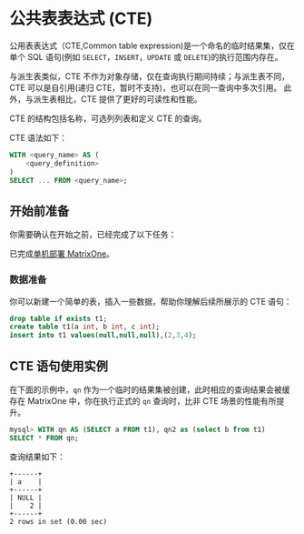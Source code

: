 # 公共表表达式 (CTE)

公用表表达式（CTE,Common table expression)是一个命名的临时结果集，仅在单个 SQL 语句(例如 `SELECT`，`INSERT`，`UPDATE` 或 `DELETE`)的执行范围内存在。

与派生表类似，CTE 不作为对象存储，仅在查询执行期间持续；与派生表不同，CTE 可以是自引用(递归 CTE，暂时不支持)，也可以在同一查询中多次引用。 此外，与派生表相比，CTE 提供了更好的可读性和性能。

CTE 的结构包括名称，可选列列表和定义 CTE 的查询。

CTE 语法如下：

```sql
WITH <query_name> AS (
    <query_definition>
)
SELECT ... FROM <query_name>;
```

## 开始前准备

你需要确认在开始之前，已经完成了以下任务：

已完成[单机部署 MatrixOne](../../Get-Started/install-standalone-matrixone.md)。

### 数据准备

你可以新建一个简单的表，插入一些数据，帮助你理解后续所展示的 CTE 语句：

```sql
drop table if exists t1;
create table t1(a int, b int, c int);
insert into t1 values(null,null,null),(2,3,4);
```

## CTE 语句使用实例

在下面的示例中，`qn` 作为一个临时的结果集被创建，此时相应的查询结果会被缓存在 MatrixOne 中，你在执行正式的 `qn` 查询时，比非 CTE 场景的性能有所提升。

```sql
mysql> WITH qn AS (SELECT a FROM t1), qn2 as (select b from t1)
SELECT * FROM qn;
```

查询结果如下：

```
+------+
| a    |
+------+
| NULL |
|    2 |
+------+
2 rows in set (0.00 sec)
```
